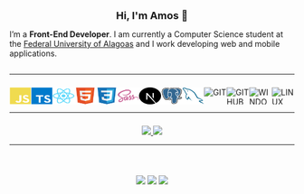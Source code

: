 #
<div style="display: flex; flex-direction: column; align-items: center; justify-content: center">
  <span style="font-size: 18px; font-weight: bold">Hi, I'm Amos 👋</span>
  <p>I’m a <b>Front-End Developer</b>. I am currently a Computer Science student at the <a href="https://ufal.br/estudante/graduacao/cursos/@@detalhe?id=2331">Federal University of Alagoas</a> and I work developing web and mobile applications. </p>
</div>


---
### 
<div style="display: flex; align-items: center; justify-content: center;">
  <img align="center" alt="Js" height="30" width="40" src="https://raw.githubusercontent.com/devicons/devicon/master/icons/javascript/javascript-plain.svg">
  <img align="center" alt="Ts" height="30" width="40" src="https://raw.githubusercontent.com/devicons/devicon/master/icons/typescript/typescript-plain.svg">
  <img align="center" alt="React" height="30" width="40" src="https://raw.githubusercontent.com/devicons/devicon/master/icons/react/react-original.svg">
  <img align="center" alt="HTML" height="30" width="40" src="https://raw.githubusercontent.com/devicons/devicon/master/icons/html5/html5-original.svg">
  <img align="center" alt="CSS" height="30" width="40" src="https://raw.githubusercontent.com/devicons/devicon/master/icons/css3/css3-original.svg">
  <img align="center" alt="SASS" height="30" width="40" src="https://raw.githubusercontent.com/devicons/devicon/9f4f5cdb393299a81125eb5127929ea7bfe42889/icons/sass/sass-original.svg">
  <img align="center" alt="NEXTJS" height="30" width="40" src="https://raw.githubusercontent.com/devicons/devicon/9f4f5cdb393299a81125eb5127929ea7bfe42889/icons/nextjs/nextjs-original.svg">
  <img align="center" alt="POSTGREE" height="30" width="40" src="https://raw.githubusercontent.com/devicons/devicon/9f4f5cdb393299a81125eb5127929ea7bfe42889/icons/postgresql/postgresql-original.svg">
  <img align="center" alt="MYSQL" height="30" width="40" src="https://raw.githubusercontent.com/devicons/devicon/9f4f5cdb393299a81125eb5127929ea7bfe42889/icons/mysql/mysql-original.svg">
  <img align="center" alt="GIT" height="30" width="40" src="https://cdn.jsdelivr.net/gh/devicons/devicon/icons/git/git-original.svg"/>
  <img align="center" alt="GITHUB" height="30" width="40" src="https://cdn.jsdelivr.net/gh/devicons/devicon/icons/github/github-original.svg"/>
  <img align="center" alt="WINDOWS" height="30" width="40" src="https://cdn.jsdelivr.net/gh/devicons/devicon/icons/windows8/windows8-original.svg"/>
  <img align="center" alt="LINUX" height="30" width="40"src="https://cdn.jsdelivr.net/gh/devicons/devicon/icons/linux/linux-original.svg"/>                    
          
</div>



---
### 
<div  style="display: flex; align-items: center; justify-content: center;">
  <a href="https://github.com/AmosAureliano">
  <img height="180em" src="https://github-readme-stats.vercel.app/api?username=AmosAureliano&show_icons=true&theme=highcontrast&include_all_commits=true&count_private=true"/>
  <img height="180em" src="https://github-readme-stats.vercel.app/api/top-langs/?username=AmosAureliano&&theme=highcontrast&layout=compact&langs_count=7&"/>
</div>
  
---
### 
</br>

<div style="display: flex; align-items: center; justify-content: center;">
  
  <a href="https://instagram.com/amos_aureliano" target="_blank"><img src="https://img.shields.io/badge/-Instagram-%23E4405F?style=for-the-badge&logo=instagram&logoColor=white" target="_blank"></a>
  <a href = "mailto:amos.aureliano@gmail.com"><img src="https://img.shields.io/badge/-Gmail-%23333?style=for-the-badge&logo=gmail&logoColor=white" target="_blank"></a>
  <a href="https://www.linkedin.com/in/am%C3%B3s-aureliano-689a36187/" target="_blank"><img src="https://img.shields.io/badge/-LinkedIn-%230077B5?style=for-the-badge&logo=linkedin&logoColor=white" target="_blank"></a> 
  </div>
      
</div>
